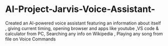 # AI-Project-Jarvis-Voice-Assistant-
Created an AI-powered voice assistant featuring an information about itself , giving current timing, opening  browser and apps like youtube ,VS code &amp; calculator from PC, Searching any info on Wikipedia , Playing any  song from file on Voice Commands   
